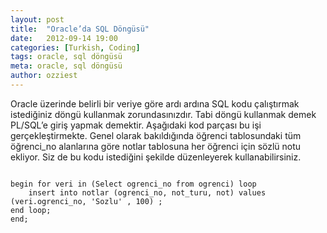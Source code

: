 ```yaml
---
layout: post
title:  "Oracle’da SQL Döngüsü"
date:   2012-09-14 19:00
categories: [Turkish, Coding]
tags: oracle, sql döngüsü
meta: oracle, sql döngüsü
author: ozziest
---
```


Oracle üzerinde belirli bir veriye göre ardı ardına SQL kodu çalıştırmak istediğiniz döngü kullanmak zorundasınızdır. Tabi döngü kullanmak demek PL/SQL’e giriş yapmak demektir. Aşağıdaki kod parçası bu işi gerçekleştirmekte. Genel olarak bakıldığında öğrenci tablosundaki tüm öğrenci_no alanlarına göre notlar tablosuna her öğrenci için sözlü notu ekliyor. Siz de bu kodu istediğini şekilde düzenleyerek kullanabilirsiniz.

<pre><code class="language-sql">
begin for veri in (Select ogrenci_no from ogrenci) loop
    insert into notlar (ogrenci_no, not_turu, not) values (veri.ogrenci_no, 'Sozlu' , 100) ;
end loop;
end;
</code></pre>